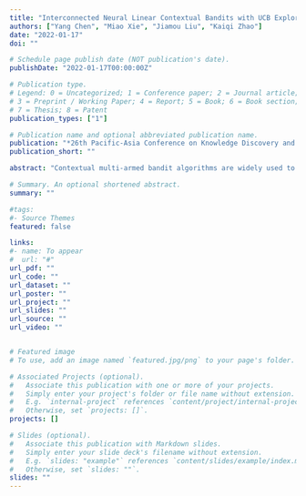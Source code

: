 ```yaml
---
title: "Interconnected Neural Linear Contextual Bandits with UCB Exploration"
authors: ["Yang Chen", "Miao Xie", "Jiamou Liu", "Kaiqi Zhao"]
date: "2022-01-17"
doi: ""

# Schedule page publish date (NOT publication's date).
publishDate: "2022-01-17T00:00:00Z"

# Publication type.
# Legend: 0 = Uncategorized; 1 = Conference paper; 2 = Journal article;
# 3 = Preprint / Working Paper; 4 = Report; 5 = Book; 6 = Book section;
# 7 = Thesis; 8 = Patent
publication_types: ["1"]

# Publication name and optional abbreviated publication name.
publication: "*26th Pacific-Asia Conference on Knowledge Discovery and Data Mining -- PAKDD 2022*"
publication_short: ""

abstract: "Contextual multi-armed bandit algorithms are widely used to solve online decision-making problems. However, traditional methods assume linear rewards and low dimensional contextual information, leading to high regrets and low online eﬀiciency in real-world applications. In this paper, we propose a novel framework called interconnected neural-linear UCB (InlUCB) that interleaves two learning processes: an offline representation learning part, to convert the original contextual information to low-dimensional latent features via non-linear transformation and an online exploration part, to update a linear layer using upper confidence bound (UCB). These two processes produce an effective and efficient strategy for online decision-making problems with non-linear rewards and high dimensional contexts. We derive a general expression of the finite-time cumulative regret bound of InlUCB. We also give a tighter regret bound under certain assumptions on neural networks. We test InlUCB against state-of-the-art bandit methods on synthetic and real-world datasets with non-linear rewards and high dimensional contexts. Results demonstrate that InlUCB significantly improves the performance on cumulative regrets and online eﬀiciency."

# Summary. An optional shortened abstract.
summary: ""

#tags:
#- Source Themes
featured: false

links:
#- name: To appear
#  url: "#"
url_pdf: ""
url_code: ""
url_dataset: ""
url_poster: ""
url_project: ""
url_slides: ""
url_source: ""
url_video: ""


# Featured image
# To use, add an image named `featured.jpg/png` to your page's folder. 

# Associated Projects (optional).
#   Associate this publication with one or more of your projects.
#   Simply enter your project's folder or file name without extension.
#   E.g. `internal-project` references `content/project/internal-project/index.md`.
#   Otherwise, set `projects: []`.
projects: []

# Slides (optional).
#   Associate this publication with Markdown slides.
#   Simply enter your slide deck's filename without extension.
#   E.g. `slides: "example"` references `content/slides/example/index.md`.
#   Otherwise, set `slides: ""`.
slides: ""
---
```



